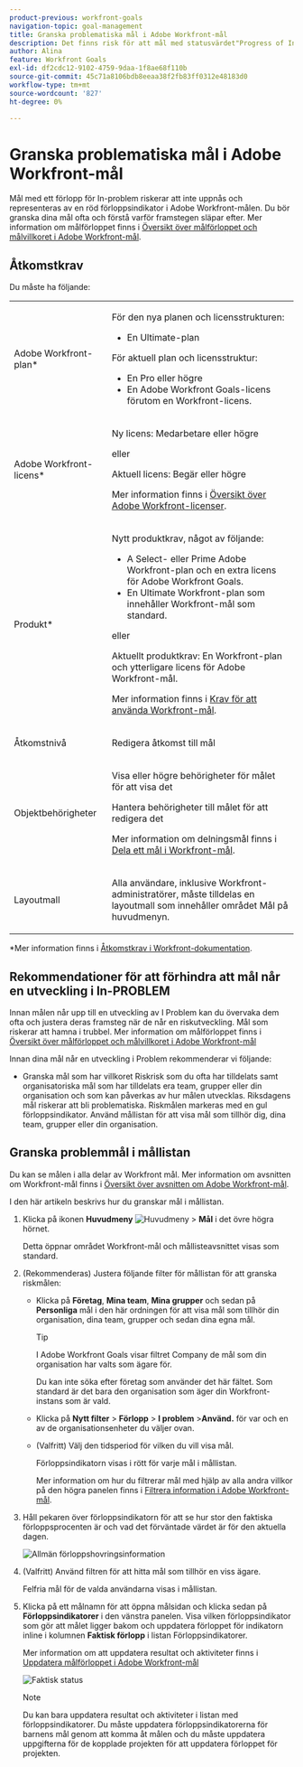 ```yaml
---
product-previous: workfront-goals
navigation-topic: goal-management
title: Granska problematiska mål i Adobe Workfront-mål
description: Det finns risk för att mål med statusvärdet"Progress of In" inte kan nås, och de representeras av en röd förloppsindikator i Adobe Workfront-målen. Du bör granska dina mål ofta och förstå varför framstegen släpar efter.
author: Alina
feature: Workfront Goals
exl-id: df2cdc12-9102-4759-9daa-1f8ae68f110b
source-git-commit: 45c71a8106bdb8eeaa38f2fb83ff0312e48183d0
workflow-type: tm+mt
source-wordcount: '827'
ht-degree: 0%

---
```


# Granska problematiska mål i Adobe Workfront-mål

<!--
<p>(NOTE: the status of goals in "red" used to be called At Risk. Now, it is "in trouble") </p>
-->

Mål med ett förlopp för In-problem riskerar att inte uppnås och representeras av en röd förloppsindikator i Adobe Workfront-målen. Du bör granska dina mål ofta och förstå varför framstegen släpar efter. Mer information om målförloppet finns i [Översikt över målförloppet och målvillkoret i Adobe Workfront-mål](../../workfront-goals/goal-management/calculate-goal-progress.md).

## Åtkomstkrav

Du måste ha följande:

<table style="table-layout:auto">
<col>
</col>
<col>
</col>
<tbody>
 <tr> 
   <td role="rowheader">Adobe Workfront-plan*</td> 
   <td> 
   <p>För den nya planen och licensstrukturen:
  <ul><li>En Ultimate-plan </li></ul>
   </p>
<p>För aktuell plan och licensstruktur: 
<ul><li> En Pro eller högre </li>
  <li>En Adobe Workfront Goals-licens förutom en Workfront-licens.</li></ul></p>
   </td> 
  </tr>
 <tr>
 <td role="rowheader">Adobe Workfront-licens*</td>
 <td>
 <p>Ny licens: Medarbetare eller högre</p>
 eller
 <p>Aktuell licens: Begär eller högre</p> <p>Mer information finns i <a href="../../administration-and-setup/add-users/access-levels-and-object-permissions/wf-licenses.md" class="MCXref xref">Översikt över Adobe Workfront-licenser</a>.</p> </td>
 </tr>
 <tr>
 <td role="rowheader">Produkt*</td>
 <td>
 <p> Nytt produktkrav, något av följande: </p>
<ul>
<li>A Select- eller Prime Adobe Workfront-plan och en extra licens för Adobe Workfront Goals.</li>
<li>En Ultimate Workfront-plan som innehåller Workfront-mål som standard. </li></ul>
 <p>eller</p>
 <p>Aktuellt produktkrav: En Workfront-plan och ytterligare licens för Adobe Workfront-mål. </p> <p>Mer information finns i <a href="../../workfront-goals/goal-management/access-needed-for-wf-goals.md" class="MCXref xref">Krav för att använda Workfront-mål</a>. </p> </td>
 </tr>
 <tr>
 <td role="rowheader">Åtkomstnivå</td>
 <td> <p>Redigera åtkomst till mål</p></td>
 </tr>
 <tr data-mc-conditions="">
 <td role="rowheader">Objektbehörigheter</td>
 <td>
  <div>
  <p>Visa eller högre behörigheter för målet för att visa det</p>
  <p>Hantera behörigheter till målet för att redigera det</p>
  <p>Mer information om delningsmål finns i <a href="../../workfront-goals/workfront-goals-settings/share-a-goal.md" class="MCXref xref">Dela ett mål i Workfront-mål</a>. </p>
  </div> </td>
 </tr>
 <tr>
   <td role="rowheader"><p>Layoutmall</p></td>
   <td> <p>Alla användare, inklusive Workfront-administratörer, måste tilldelas en layoutmall som innehåller området Mål på huvudmenyn. </p>  
</td>
  </tr>
</tbody>
</table>

*Mer information finns i [Åtkomstkrav i Workfront-dokumentation](/help/quicksilver/administration-and-setup/add-users/access-levels-and-object-permissions/access-level-requirements-in-documentation.md).

## Rekommendationer för att förhindra att mål når en utveckling i In-PROBLEM

Innan målen når upp till en utveckling av I Problem kan du övervaka dem ofta och justera deras framsteg när de når en riskutveckling. Mål som riskerar att hamna i trubbel. Mer information om målförloppet finns i [Översikt över målförloppet och målvillkoret i Adobe Workfront-mål](../../workfront-goals/goal-management/calculate-goal-progress.md)

Innan dina mål når en utveckling i Problem rekommenderar vi följande:

* Granska mål som har villkoret Riskrisk som du ofta har tilldelats samt organisatoriska mål som har tilldelats era team, grupper eller din organisation och som kan påverkas av hur målen utvecklas. Riksdagens mål riskerar att bli problematiska. Riskmålen markeras med en gul förloppsindikator. Använd mållistan för att visa mål som tillhör dig, dina team, grupper eller din organisation.


## Granska problemmål i mållistan

Du kan se målen i alla delar av Workfront mål. Mer information om avsnitten om Workfront-mål finns i [Översikt över avsnitten om Adobe Workfront-mål](../../workfront-goals/goal-review-and-workfront-goals-sections/overview-of-wf-goals-sections.md).

I den här artikeln beskrivs hur du granskar mål i mållistan.

1. Klicka på ikonen **Huvudmeny** ![Huvudmeny ](assets/main-menu-icon.png) > **Mål** i det övre högra hörnet.

   <!-- Add this when Shell is available to all: or (if available), click the **Main Menu** icon ![Main menu icon](../goal-management/assets/three-line-main-menu-icon.png) in the upper-left corner)
   -->

   Detta öppnar området Workfront-mål och mållisteavsnittet visas som standard.

1. (Rekommenderas) Justera följande filter för mållistan för att granska riskmålen:

   * Klicka på **Företag**, **Mina team**, **Mina grupper** och sedan på **Personliga** mål i den här ordningen för att visa mål som tillhör din organisation, dina team, grupper och sedan dina egna mål.

     >[!TIP]
     >
     >I Adobe Workfront Goals visar filtret Company de mål som din organisation har valts som ägare för.
     >
     >
     >Du kan inte söka efter företag som använder det här fältet. Som standard är det bara den organisation som äger din Workfront-instans som är vald.

   * Klicka på **Nytt filter** > **Förlopp** > **I problem** >**Använd.** för var och en av de organisationsenheter du väljer ovan.
   * (Valfritt) Välj den tidsperiod för vilken du vill visa mål.

     Förloppsindikatorn visas i rött för varje mål i mållistan.

     Mer information om hur du filtrerar mål med hjälp av alla andra villkor på den högra panelen finns i [Filtrera information i Adobe Workfront-mål](../../workfront-goals/goal-management/filter-information-wf-goals.md).

1. Håll pekaren över förloppsindikatorn för att se hur stor den faktiska förloppsprocenten är och vad det förväntade värdet är för den aktuella dagen.

   ![Allmän förloppshovringsinformation](assets/goal-progress-hover-over-detail-unshimmed.png)

1. (Valfritt) Använd filtren för att hitta mål som tillhör en viss ägare.

   Felfria mål för de valda användarna visas i mållistan.

1. Klicka på ett målnamn för att öppna målsidan och klicka sedan på **Förloppsindikatorer** i den vänstra panelen. Visa vilken förloppsindikator som gör att målet ligger bakom och uppdatera förloppet för indikatorn inline i kolumnen **Faktisk förlopp** i listan Förloppsindikatorer.

   Mer information om att uppdatera resultat och aktiviteter finns i [Uppdatera målförloppet i Adobe Workfront-mål](../goal-review-and-workfront-goals-sections/check-in-goals.md)

   ![Faktisk status](assets/actual-progress-editable-column-in-indicator-list-unshimmed.png)

   >[!NOTE]
   >
   >Du kan bara uppdatera resultat och aktiviteter i listan med förloppsindikatorer. Du måste uppdatera förloppsindikatorerna för barnens mål genom att komma åt målen och du måste uppdatera uppgifterna för de kopplade projekten för att uppdatera förloppet för projekten.


